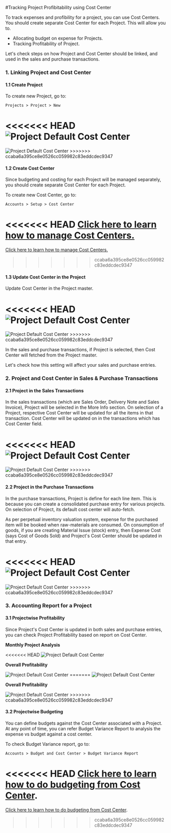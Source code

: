 #Tracking Project Profibitability using Cost Center

To track expenses and profibility for a project, you can use Cost Centers. You should create separate Cost Center for each Project. This will allow you to.

- Allocating budget on expense for Projects.
- Tracking Profitability of Project.

Let's check steps on how Project and Cost Center should be linked, and used in the sales and purchase transactions.

### 1. Linking Project and Cost Center

#### 1.1 Create Project

To create new Project, go to:

`Projects > Project > New`

<<<<<<< HEAD
<img alt="Project Default Cost Center" class="screenshot" src="/docs/assets/img/articles/project-cost-center-4.png">
=======
<img alt="Project Default Cost Center" class="screenshot" src="{{docs_base_url}}/assets/img/articles/project-cost-center-4.png">
>>>>>>> ccaba6a395ce8e0526cc059982c83eddcdec9347

#### 1.2 Create Cost Center

Since budgeting and costing for each Project will be managed separately, you should create separate Cost Center for each Project.

To create new Cost Center, go to:

`Accounts > Setup > Cost Center`

<<<<<<< HEAD
[Click here to learn how to manage Cost Centers.](/docs/user/manual/en/accounts/setup/cost-center.html)
=======
[Click here to learn how to manage Cost Centers.]({{docs_base_url}}/user/manual/en/accounts/setup/cost-center.html)
>>>>>>> ccaba6a395ce8e0526cc059982c83eddcdec9347

#### 1.3 Update Cost Center in the Project

Update Cost Center in the Project master.

<<<<<<< HEAD
<img alt="Project Default Cost Center" class="screenshot" src="/docs/assets/img/articles/project-cost-center-1.png">
=======
<img alt="Project Default Cost Center" class="screenshot" src="{{docs_base_url}}/assets/img/articles/project-cost-center-1.png">
>>>>>>> ccaba6a395ce8e0526cc059982c83eddcdec9347

In the sales and purchase transactions, if Project is selected, then Cost Center will fetched from the Project master.

Let's check how this setting will affect your sales and purchase entries.

### 2. Project and Cost Center in Sales & Purchase Transactions

#### 2.1 Project in the Sales Transactions

In the sales transactions (which are Sales Order, Delivery Note and Sales Invoice), Project will be selected in the More Info section. On selection of a Project, respective Cost Center will be updated for all the items in that transaction. Cost Center will be updated on in the transactions which has Cost Center field.

<<<<<<< HEAD
<img alt="Project Default Cost Center" class="screenshot" src="/docs/assets/img/articles/project-cost-center-2.png">
=======
<img alt="Project Default Cost Center" class="screenshot" src="{{docs_base_url}}/assets/img/articles/project-cost-center-2.png">
>>>>>>> ccaba6a395ce8e0526cc059982c83eddcdec9347

#### 2.2 Project in the Purchase Transactions

In the purchase transactions, Project is define for each line item. This is because you can create a consolidated purchase entry for various projects. On selection of Project, its default cost center will auto-fetch.

As per perpetual inventory valuation system, expense for the purchased item will be booked when raw-materials are consumed. On consumption of goods, if you are creating Material Issue (stock) entry, then Expense Cost (says Cost of Goods Sold) and Project's Cost Center should be updated in that entry.

<<<<<<< HEAD
<img alt="Project Default Cost Center" class="screenshot" src="/docs/assets/img/articles/project-cost-center-3.png">
=======
<img alt="Project Default Cost Center" class="screenshot" src="{{docs_base_url}}/assets/img/articles/project-cost-center-3.png">
>>>>>>> ccaba6a395ce8e0526cc059982c83eddcdec9347

### 3. Accounting Report for a Project

#### 3.1 Projectwise Profitability

Since Project's Cost Center is updated in both sales and purchase entries, you can check Project Profitability based on report on Cost Center.

**Monthly Project Analysis**

<<<<<<< HEAD
<img alt="Project Default Cost Center" class="screenshot" src="/docs/assets/img/articles/project-cost-center-5.png">

**Overall Profitability**

<img alt="Project Default Cost Center" class="screenshot" src="/docs/assets/img/articles/project-cost-center-6.png">
=======
<img alt="Project Default Cost Center" class="screenshot" src="{{docs_base_url}}/assets/img/articles/project-cost-center-5.png">

**Overall Profitability**

<img alt="Project Default Cost Center" class="screenshot" src="{{docs_base_url}}/assets/img/articles/project-cost-center-6.png">
>>>>>>> ccaba6a395ce8e0526cc059982c83eddcdec9347

#### 3.2 Projectwise Budgeting

You can define budgets against the Cost Center associated with a Project. At any point of time, you can refer Budget Variance Report to analysis the expense vs budget against a cost center.

To check Budget Variance report, go to:

`Accounts > Budget and Cost Center > Budget Variance Report`

<<<<<<< HEAD
[Click here to learn how to do budgeting from Cost Center](/docs/user/manual/en/accounts/budgeting.html).
=======
[Click here to learn how to do budgeting from Cost Center]({{docs_base_url}}/user/manual/en/accounts/budgeting.html).
>>>>>>> ccaba6a395ce8e0526cc059982c83eddcdec9347

<!-- markdown -->